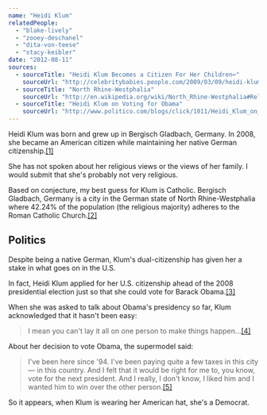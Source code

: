 ```yaml
---
name: "Heidi Klum"
relatedPeople:
  - "blake-lively"
  - "zooey-deschanel"
  - "dita-von-teese"
  - "stacy-keibler"
date: "2012-08-11"
sources:
  - sourceTitle: "Heidi Klum Becomes a Citizen For Her Children↩"
    sourceUrl: "http://celebritybabies.people.com/2009/03/09/heidi-klum-becomes-a-citizen-for-her-children/"
  - sourceTitle: "North Rhine-Westphalia"
    sourceUrl: "http://en.wikipedia.org/wiki/North_Rhine-Westphalia#Religion"
  - sourceTitle: "Heidi Klum on Voting for Obama"
    sourceUrl: "http://www.politico.com/blogs/click/1011/Heidi_Klum_on_voting_for_Obama.html"
---
```


Heidi Klum was born and grew up in Bergisch Gladbach, Germany. In 2008, she became an American citizen while maintaining her native German citizenship.<a class="source-citation" href="#http://celebritybabies.people.com/2009/03/09/heidi-klum-becomes-a-citizen-for-her-children/" title="Heidi Klum Becomes a Citizen For Her Children↩">[1]</a>

She has not spoken about her religious views or the views of her family. I would submit that she's probably not very religious.

Based on conjecture, my best guess for Klum is Catholic. Bergisch Gladbach, Germany is a city in the German state of North Rhine-Westphalia where 42.24% of the population (the religious majority) adheres to the Roman Catholic Church.<a class="source-citation" href="#http://en.wikipedia.org/wiki/North_Rhine-Westphalia#Religion" title="North Rhine-Westphalia">[2]</a>

## Politics

Despite being a native German, Klum's dual-citizenship has given her a stake in what goes on in the U.S.

In fact, Heidi Klum applied for her U.S. citizenship ahead of the 2008 presidential election just so that she could vote for Barack Obama.<a class="source-citation" href="#http://www.politico.com/blogs/click/1011/Heidi_Klum_on_voting_for_Obama.html" title="Heidi Klum on Voting for Obama">[3]</a>

When she was asked to talk about Obama's presidency so far, Klum acknowledged that it hasn't been easy:

>I mean you can't lay it all on one person to make things happen…<a class="source-citation" href="#http://www.politico.com/blogs/click/1011/Heidi_Klum_on_voting_for_Obama.html" title="Heidi Klum on Voting for Obama">[4]</a>

About her decision to vote Obama, the supermodel said:

>I've been here since '94. I've been paying quite a few taxes in this city — in this country. And I felt that it would be right for me to, you know, vote for the next president. And I really, I don't know, I liked him and I wanted him to win over the other person.<a class="source-citation" href="#http://www.politico.com/blogs/click/1011/Heidi_Klum_on_voting_for_Obama.html" title="Heidi Klum on Voting for Obama">[5]</a>

So it appears, when Klum is wearing her American hat, she's a Democrat.